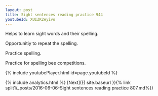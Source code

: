 ```yaml
---
layout: post
title: Sight sentences reading practice 944
youtubeId: XUIZK2eyivo
---
```

 
 
Helps to learn sight words and their spelling.

Opportunitiy to repeat the spelling. 

Practice spelling. 
 
Practice for spelling bee competitions. 
 
{% include youtubePlayer.html id=page.youtubeId %}
 
 
{% include analytics.html %} 
[Next]({{ site.baseurl }}{% link  split1/_posts/2016-06-06-Sight sentences reading practice 807.md%})
 

